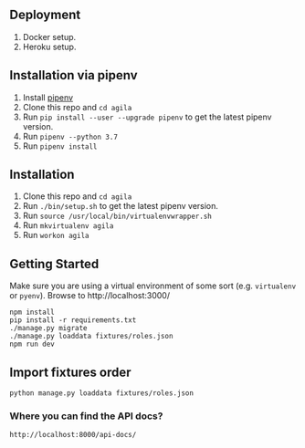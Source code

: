 ## Deployment
1. Docker setup.
2. Heroku setup.

## Installation via pipenv
1. Install [pipenv](https://pypi.org/project/pipenv/)
2. Clone this repo and `cd agila`
3. Run `pip install --user --upgrade pipenv` to get the latest pipenv version.
4. Run `pipenv --python 3.7`
5. Run `pipenv install`


## Installation
1. Clone this repo and `cd agila`
2. Run `./bin/setup.sh` to get the latest pipenv version.
3. Run `source /usr/local/bin/virtualenvwrapper.sh`
4. Run `mkvirtualenv agila`
5. Run `workon agila`


## Getting Started
Make sure you are using a virtual environment of some sort (e.g. `virtualenv` or
`pyenv`).
Browse to http://localhost:3000/

```
npm install
pip install -r requirements.txt
./manage.py migrate
./manage.py loaddata fixtures/roles.json
npm run dev
```



## Import fixtures order

```
python manage.py loaddata fixtures/roles.json
```

### Where you can find the API docs?
    http://localhost:8000/api-docs/

    
